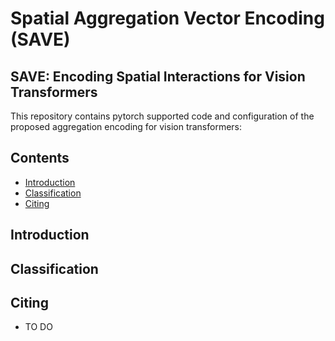 # Spatial Aggregation Vector Encoding (SAVE)
## SAVE: Encoding Spatial Interactions for Vision Transformers

This repository contains pytorch supported code and configuration of the proposed aggregation encoding for vision transformers:

## Contents
- [Introduction](#Introduction)
- [Classification](#Classification)
- [Citing](#Citing)

## Introduction

## Classification

## Citing
- TO DO

